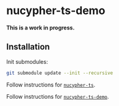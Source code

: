 # nucypher-ts-demo

**This is a work in progress.**

## Installation

Init submodules:
```bash
git submodule update --init --recursive
```

Follow instructions for [`nucypher-ts`](packages/nucypher-ts/README.md]).

Follow instructions for [`nucypher-ts-demo`](packages/nucypher-ts-demo/README.md).
